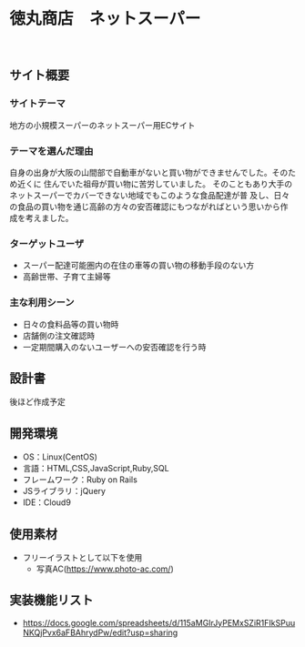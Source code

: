 # 徳丸商店　ネットスーパー
​
## サイト概要
### サイトテーマ
地方の小規模スーパーのネットスーパー用ECサイト
​
### テーマを選んだ理由
自身の出身が大阪の山間部で自動車がないと買い物ができませんでした。そのため近くに
住んでいた祖母が買い物に苦労していました。
そのこともあり大手のネットスーパーでカバーできない地域でもこのような食品配達が普
及し、日々の食品の買い物を通じ高齢の方々の安否確認にもつながればという思いから作
成を考えました。
​
### ターゲットユーザ
- スーパー配達可能圏内の在住の車等の買い物の移動手段のない方
- 高齢世帯、子育て主婦等
​
### 主な利用シーン
- 日々の食料品等の買い物時
- 店舗側の注文確認時
- 一定期間購入のないユーザーへの安否確認を行う時
​
## 設計書
後ほど作成予定
​
## 開発環境
- OS：Linux(CentOS)
- 言語：HTML,CSS,JavaScript,Ruby,SQL
- フレームワーク：Ruby on Rails
- JSライブラリ：jQuery
- IDE：Cloud9
​
## 使用素材
- フリーイラストとして以下を使用
  - 写真AC(https://www.photo-ac.com/)

## 実装機能リスト
- https://docs.google.com/spreadsheets/d/115aMGIrJyPEMxSZiR1FIkSPuuNKQjPvx6aFBAhrydPw/edit?usp=sharing